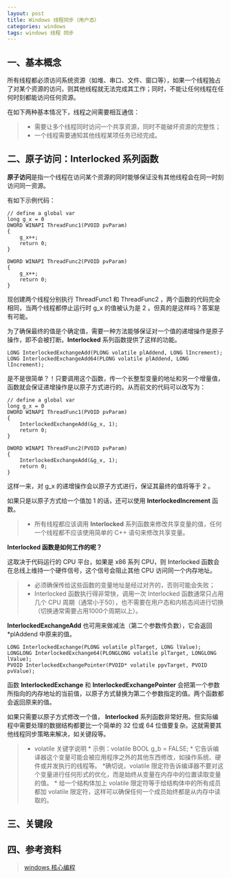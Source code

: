 ```yaml
---
layout: post
title: Windows 线程同步（用户态）
categories: windows
tags: windows 线程 同步
---
```


## 一、基本概念

所有线程都必须访问系统资源（如堆、串口、文件、窗口等），如果一个线程独占了对某个资源的访问，则其他线程就无法完成其工作；同时，不能让任何线程在任何时刻都能访问任何资源。

在如下两种基本情况下，线程之间需要相互通信：

>* 需要让多个线程同时访问一个共享资源，同时不能破坏资源的完整性；
>* 一个线程需要通知其他线程某项任务已经完成。

## 二、原子访问：Interlocked 系列函数

**原子访问**是指一个线程在访问某个资源的同时能够保证没有其他线程会在同一时刻访问同一资源。

有如下示例代码：

    // define a global var
	long g_x = 0
	DWORD WINAPI ThreadFunc1(PVOID pvParam)
	{
		g_x++;
		return 0;
	}

	DWORD WINAPI ThreadFunc2(PVOID pvParam)
	{
		g_x++;
		return 0;
	}

现创建两个线程分别执行 ThreadFunc1 和 ThreadFunc2 ，两个函数的代码完全相同，当两个线程都停止运行时 g_x 的值被认为是 2 。但真的是这样吗？答案是有可能。

<!--more-->

为了确保最终的值是个确定值，需要一种方法能够保证对一个值的递增操作是原子操作，即不会被打断。**Interlocked** 系列函数提供了这样的功能。

	LONG InterlockedExchangeAdd(PLONG volatile plAddend, LONG lIncrement);
	LONG InterlockedExchangeAdd64(PLONG volatile plAddend, LONG lIncrement);

是不是很简单？！只要调用这个函数，传一个长整型变量的地址和另一个增量值，函数就会保证递增操作是以原子方式进行的。从而前文的代码可以改写为：

	// define a global var
	long g_x = 0
	DWORD WINAPI ThreadFunc1(PVOID pvParam)
	{
		InterlockedExchangeAdd(&g_x, 1);
		return 0;
	}

	DWORD WINAPI ThreadFunc2(PVOID pvParam)
	{
		InterlockedExchangeAdd(&g_x, 1);
		return 0;
	}

这样一来，对 g_x 的递增操作会以原子方式进行，保证其最终的值将等于 2 。

如果只是以原子方式给一个值加 1 的话，还可以使用 **InterlockedIncrement** 函数。

>* 所有线程都应该调用 **Interlocked** 系列函数来修改共享变量的值，任何一个线程都不应该使用简单的 C++ 语句来修改共享变量。

**Interlocked 函数是如何工作的呢？**

这取决于代码运行的 CPU 平台，如果是 x86 系列 CPU，则 Interlocked 函数会在总线上维持一个硬件信号，这个信号会阻止其他 CPU 访问同一个内存地址。

>* 必须确保传给这些函数的变量地址是经过对齐的，否则可能会失败；
>* Interlocked 函数执行得非常快，调用一次 Interlocked 函数通常只占用几个 CPU 周期（通常小于50），也不需要在用户态和内核态间进行切换（切换通常需要占用1000个周期以上）。

**InterlockedExchangeAdd** 也可用来做减法（第二个参数传负数），它会返回 *plAddend 中原来的值。

	LONG InterlockedExchange(PLONG volatile plTarget, LONG lValue);
	LONGLONG InterlockedExchange64(PLONGLONG volatile plTarget, LONGLONG lValue);
	PVOID InterlockedExchangePointer(PVOID* volatile ppvTarget, PVOID pvValue);

函数 **InterlockedExchange** 和 **InterlockedExchangePointer** 会把第一个参数所指向的内存地址的当前值，以原子方式替换为第二个参数指定的值。两个函数都会返回原来的值。

如果只需要以原子方式修改一个值， **Interlocked** 系列函数非常好用。但实际编程中需要处理的数据结构都要比一个简单的 32 位或 64 位值要复杂。这就需要其他线程同步策略来解决，如关键段等。

>* volatile 关键字说明
	* 示例：volatile BOOL g_b = FALSE;
	* 它告诉编译器这个变量可能会被应用程序之外的其他东西修改，如操作系统、硬件或并发执行的线程等。
	*确切说，volatile 限定符告诉编译器不要对这个变量进行任何形式的优化，而是始终从变量在内存中的位置读取变量的值。
	* 给一个结构体加上 volatile 限定符等于给结构体中的所有成员都加 volatile 限定符，这样可以确保任何一个成员始终都是从内存中读取的。

## 三、关键段 


## 四、参考资料

> [windows 核心编程](http://book.douban.com/subject/3106542/)